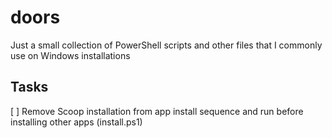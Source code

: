 # doors

Just a small collection of PowerShell scripts and other files that I commonly use on Windows installations

## Tasks

[ ] Remove Scoop installation from app install sequence and run before installing other apps (install.ps1)